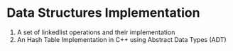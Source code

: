 # Data Structures Implementation
1. A set of linkedlist operations and their implementation
2. An Hash Table Implementation in C++ using Abstract Data Types (ADT)
